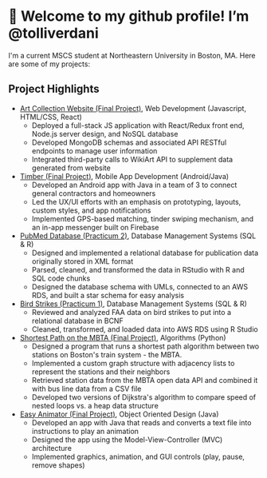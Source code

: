 # 👋 Welcome to my github profile! I’m @tolliverdani

I'm a current MSCS student at Northeastern University in Boston, MA. Here are some of my projects:

## Project Highlights
- [Art Collection Website (Final Project)](https://github.com/tolliverdani/web-dev-project), Web Development (Javascript, HTML/CSS, React)
  - Deployed a full-stack JS application with React/Redux front end, Node.js server design, and NoSQL database
  - Developed MongoDB schemas and associated API RESTful endpoints to manage user information
  -	Integrated third-party calls to WikiArt API to supplement data generated from website
- [Timber (Final Project)](https://github.com/lilyguibessette/Timber), Mobile App Development (Android/Java)
  - Developed an Android app with Java in a team of 3 to connect general contractors and homeowners
  - Led the UX/UI efforts with an emphasis on prototyping, layouts, custom styles, and app notifications
  - Implemented GPS-based matching, tinder swiping mechanism, and an in-app messenger built on Firebase
- [PubMed Database (Practicum 2)](https://github.com/nziegler87/CS5200-Realize-Relational-Database-and-Star-Schema), Database Management Systems (SQL & R)
  - Designed and implemented a relational database for publication data originally stored in XML format 
  - Parsed, cleaned, and transformed the data in RStudio with R and SQL code chunks
  - Designed the database schema with UMLs, connected to an AWS RDS, and built a star schema for easy analysis
- [Bird Strikes (Practicum 1)](https://github.com/nziegler87/CS5200-Design-Implement-Relational-Database), Database Management Systems (SQL & R)
  - Reviewed and analyzed FAA data on bird strikes to put into a relational database in BCNF
  - Cleaned, transformed, and loaded data into AWS RDS using R Studio
- [Shortest Path on the MBTA (Final Project)](https://github.com/tolliverdani/5800-final-project), Algorithms (Python)
  - Designed a program that runs a shortest path algorithm between two stations on Boston's train system - the MBTA.
  - Implemented a custom graph structure with adjacency lists to represent the stations and their neighbors
  - Retrieved station data from the MBTA open data API and combined it with bus line data from a CSV file
  - Developed two versions of Dijkstra's algorithm to compare speed of nested loops vs. a heap data structure 
- [Easy Animator (Final Project)](), Object Oriented Design (Java)
  - Developed an app with Java that reads and converts a text file into instructions to play an animation
  - Designed the app using the Model-View-Controller (MVC) architecture
  - Implemented graphics, animation, and GUI controls (play, pause, remove shapes)
